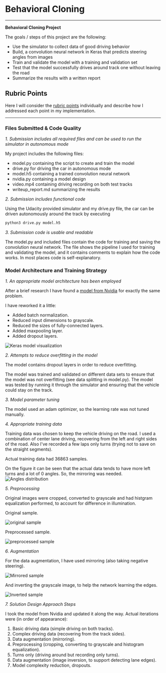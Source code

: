 # Behavioral Cloning

---

**Behavioral Cloning Project**

The goals / steps of this project are the following:
* Use the simulator to collect data of good driving behavior
* Build, a convolution neural network in Keras that predicts steering angles from images
* Train and validate the model with a training and validation set
* Test that the model successfully drives around track one without leaving the road
* Summarize the results with a written report


[//]: # (Image References)

[model]: ./report/model.png "Model Visualization"
[angle_dist]: ./report/data_dist.png "Angle distribution"
[sample]: ./report/original_sample.jpg "Original sample"
[preprocessed]: ./report/preprocessed_sample.jpg "Preprocessed sample"
[mirrored]: ./report/mirrored_sample.jpg "Mirrored sample"
[inverted]: ./report/inv_preprocessed_sample.jpg "Inverted sample"

## Rubric Points
Here I will consider the [rubric points](https://review.udacity.com/#!/rubrics/432/view) individually and describe how I addressed each point in my implementation.  

---
### Files Submitted & Code Quality

*1. Submission includes all required files and can be used to run the simulator in autonomous mode*

My project includes the following files:
* model.py containing the script to create and train the model
* drive.py for driving the car in autonomous mode
* model.h5 containing a trained convolution neural network
* nvidia.py containing a model design
* video.mp4 containing driving recording on both test tracks
* writeup_report.md summarizing the results

*2. Submission includes functional code*

Using the Udacity provided simulator and my drive.py file, the car can be driven autonomously around the track by executing
```sh
python3 drive.py model.h5
```

*3. Submission code is usable and readable*

The model.py and included files contain the code for training and saving the convolution neural network. The file shows the pipeline I used for training and validating the model, and it contains comments to explain how the code works. In most places code is self-explanatory.

### Model Architecture and Training Strategy

*1. An appropriate model architecture has been employed*

After a brief research I have found a [model from Nvidia](https://images.nvidia.com/content/tegra/automotive/images/2016/solutions/pdf/end-to-end-dl-using-px.pdf) for exactly the same problem.

I have reworked it a little:
* Added batch normalization.
* Reduced input dimensions to grayscale.
* Reduced the sizes of fully-connected layers.
* Added maxpooling layer.
* Added dropout layers.

![Keras model visualization][model]


*2. Attempts to reduce overfitting in the model*

The model contains dropout layers in order to reduce overfitting.

The model was trained and validated on different data sets to ensure that the model was not overfitting (see data splitting in model.py). The model was tested by running it through the simulator and ensuring that the vehicle could stay on the track.

*3. Model parameter tuning*

The model used an adam optimizer, so the learning rate was not tuned manually.

*4. Appropriate training data*

Training data was chosen to keep the vehicle driving on the road. I used a combination of center lane driving, recovering from the left and right sides of the road. Also I've recorded a few laps only turns (trying not to save on the straight segments).

Actual training data had 36863 samples.

On the figure it can be seen that the actual data tends to have more left turns and a lot of 0 angles. So, the mirroring was needed.
![Angles distribution][angle_dist]

*5. Preprocessing*

Original images were cropped, converted to grayscale and had histgram equalization performed, to account for difference in illumination.

Original sample.

![original sample][sample]

Preprocessed sample.

![preprocessed sample][preprocessed]

*6. Augmentation*

For the data augmentation, I have used mirroring (also taking negative steering).

![Mirrored sample][mirrored]

And inverting the grayscale image, to help the network learning the edges.

![Inverted sample][inverted]

*7. Solution Design Approach Steps*

I took the model from Nvidia and updated it along the way.
Actual iterations were (in order of appearance):

1. Basic driving data (simple driving on both tracks).
2. Complex driving data (recovering from the track sides).
3. Data augmentation (mirroring).
4. Preprocessing (cropping, converting to grayscale and histogram equalization).
5. Turns only (driving around but recording only turns).
6. Data augmentation (image inversion, to support detecting lane edges).
7. Model complexity reduction, dropouts.
